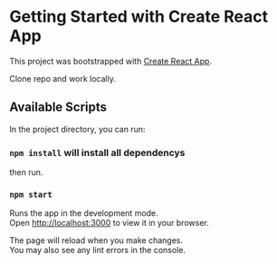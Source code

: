 # Getting Started with Create React App

This project was bootstrapped with [Create React App](https://github.com/facebook/create-react-app).

Clone repo and work locally.

## Available Scripts

In the project directory, you can run:

### `npm install` will install all dependencys

then run.

### `npm start`

Runs the app in the development mode.\
Open [http://localhost:3000](http://localhost:3000) to view it in your browser.

The page will reload when you make changes.\
You may also see any lint errors in the console.


